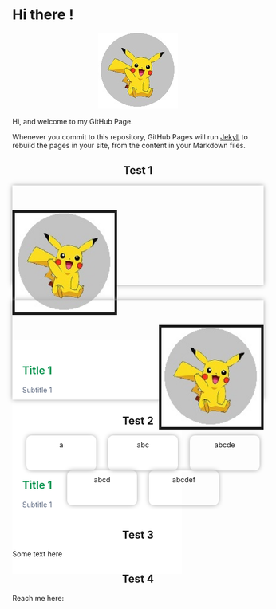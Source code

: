 # Hi there !

<p align="center">
  <img src="https://raw.githubusercontent.com/jamiejonna28/jamiejonna28.github.io/main/hi.jpg" />
</p>

Hi, and welcome to my GitHub Page.

Whenever you commit to this repository, GitHub Pages will run [Jekyll](https://jekyllrb.com/) to rebuild the pages in your site, from the content in your Markdown files.

<center><h2>Test 1</h2></center>
<div class = "ediv">
  <img src = "https://raw.githubusercontent.com/jamiejonna28/jamiejonna28.github.io/main/hi.jpg" class = "pic">
  <div class = "textdiv">
    <h2 class = "title"> Title 1</h2>
    <p class = "subtitle"> Subtitle 1 </p>
  </div>
</div>

<div class = "ediv">
  <img src = "https://raw.githubusercontent.com/jamiejonna28/jamiejonna28.github.io/main/hi.jpg" class = "pic2">
  <div class = "textdiv">
    <h2 class = "title"> Title 1</h2>
    <p class = "subtitle"> Subtitle 1 </p>
  </div>
</div>

<center><h2> Test 2</h2></center>
<div id = "wrapper">
  <div id = "one" class = "box">a</div>
  <div id = "two" class = "box">abc</div>
  <div id = "three" class = "box">abcde</div>
  <div id = "four" class = "box">abcd</div>
  <div id = "five" class = "box">abcdef</div>
</div>

<br/>

<center><h2> Test 3</h2></center>
Some text here

<center><h2> Test 4</h2></center>
Reach me here: 

<style>
  .ediv
  {
    width: 100%;
    height: 200px;
    box-shadow: 0px 0px 10px #A9A9A9;
    float: right;
    margin-bottom: 30px;
  }
               
 .pic
  {
    width: 200px;
    height: 200px;
    border: 5px solid;
    float: left;
    margin: 50px 0px;
  }
  
 .pic2
  {
    width: 200px;
    height: 200px;
    border: 5px solid;
    float: right;
    margin: 50px 0px;
  }
  
 .textdiv
 {
   background-color: white;
   float: left;
   width: 300px;
   padding: 20px;
   height: 200px;
 }
  
 .title
 {
   color: #159957;
 }
  
 .subtitle
 {
   color: #606c83;
 }
  
 #wrapper
 {
   margin: 0 auto;
   text-align: center;
 }
 
 .box
 {
   width: 120px;
   height: 50px;
   display: inline-block;
   box-shadow: 0px 0px 10px #A9A9A9;
   margin-left: 20px;
   border-radius: 10px;
   padding: 10px;
 }
</style>
